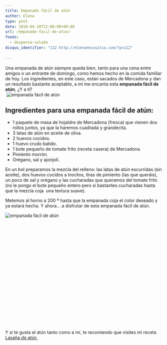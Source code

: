 ```yaml
---
title: Empanada fácil de atún
author: Elena
type: post
date: 2018-04-28T22:00:00+00:00
url: /empanada-facil-de-atun/
foods:
  - despensa-salada
disqus_identifier: "112 http://elenaensusalsa.com/?p=112"

---
```

<div>
  Una empanada de atún siempre queda bien, tanto para una cena entre amigos o un entrante de domingo, como hemos hecho en la comida familiar de hoy. Los ingredientes, en este caso, están sacados de Mercadona y dan un resultado bastante aceptable, a mí me encanta esta <strong>empanada fácil de atún</strong>, ¿Y a tí?
</div>

<div>
</div>

<div style="text-align: justify;">
   <img class="alignleft wp-image-1473" src="/2018/04/IMG_1085.jpg" alt="empanada fácil de atún" width="543" height="408" srcset="/2018/04/IMG_1085.jpg 4032w, /2018/04/IMG_1085-768x576.jpg 768w, /2018/04/IMG_1085-300x225.jpg 300w, /2018/04/IMG_1085-1024x768.jpg 1024w" sizes="(max-width: 543px) 100vw, 543px" />
</div>

<div>
</div>

<div>
</div>

<div>
</div>

<div>
</div>

<div>
</div>

<div>
</div>

<div>
</div>

<div>
</div>

<div>
</div>

<div>
</div>

## 

## 

## 

## 

## Ingredientes para una empanada fácil de atún:

  * 1 paquete de masa de hojaldre de Mercadona (fresca) que vienen dos rollos juntos, ya que la haremos cuadrada y grandecita.
  * 3 latas de atún en aceite de oliva.
  * 2 huevos cocidos.
  * 1 huevo crudo batido.
  * 1 bote pequeño de tomate frito (receta casera) de Mercadona.
  * Pimiento morrón.
  * Orégano, sal y ajonjolí.

En un bol preparamos la mezcla del relleno: las latas de atún escurridas (sin aceite), dos huevos cocidos a trocitos, tiras de pimiento (las que queráis), un poco de sal y orégano y las cucharadas que queramos del tomate frito (no le pongo el bote pequeño entero pero sí bastantes cucharadas hasta que la mezcla coja  una textura suave).

Metemos al horno a 200 º hasta que la empanada coja el color deseado y ya estará hecha. Y ahora&#8230; a disfrutar de esta empanada fácil de atún.

<img class="alignleft wp-image-1474" src="/2018/04/IMG_0991.jpg" alt="empanada fácil de atún" width="518" height="388" srcset="/2018/04/IMG_0991.jpg 4032w, /2018/04/IMG_0991-768x576.jpg 768w, /2018/04/IMG_0991-300x225.jpg 300w, /2018/04/IMG_0991-1024x768.jpg 1024w" sizes="(max-width: 518px) 100vw, 518px" />

&nbsp;

&nbsp;

&nbsp;

&nbsp;

&nbsp;

&nbsp;

&nbsp;

&nbsp;

&nbsp;

&nbsp;

&nbsp;

Y si te gusta el atún tanto como a mí, te recomiendo que visites mi receta [Lasaña de atún ][1]

&nbsp;

 [1]: https://elenaensusalsa.com/lasana-de-atun-deliciosa/
